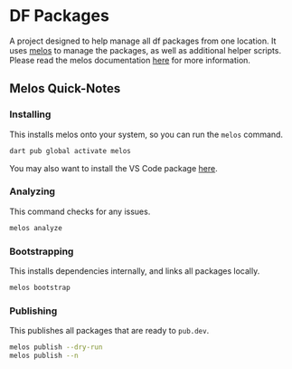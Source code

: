 # DF Packages

A project designed to help manage all df packages from one location. It uses [melos](https://pub.dev/packages/melos) to manage the packages, as well as additional helper scripts. Please read the melos documentation [here](https://melos.invertase.dev/~melos-latest/) for more information.

## Melos Quick-Notes

### Installing

This installs melos onto your system, so you can run the `melos` command.

```zsh
dart pub global activate melos
```

You may also want to install the VS Code package [here](https://marketplace.visualstudio.com/items?itemName=blaugold.melos-code).

### Analyzing

This command checks for any issues.

```zsh
melos analyze
```

### Bootstrapping

This installs dependencies internally, and links all packages locally.

```zsh
melos bootstrap
```

### Publishing

This publishes all packages that are ready to `pub.dev`.

```zsh
melos publish --dry-run
melos publish --n
```
